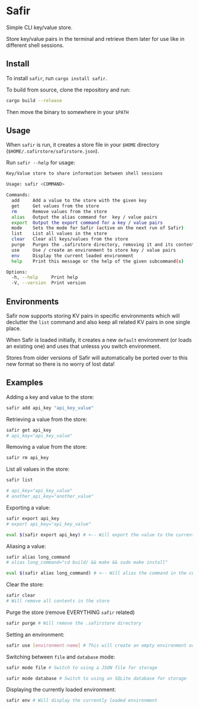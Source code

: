 # Safir

Simple CLI key/value store.

Store key/value pairs in the terminal and retrieve them later for use like in different shell sessions.

## Install

To install `safir`, run `cargo install safir`.

To build from source, clone the repository and run:

```bash
cargo build --release
```

Then move the binary to somewhere in your `$PATH`

## Usage

When `safir` is run, it creates a store file in your `$HOME` directory (`$HOME/.safirstore/safirstore.json`).

Run `safir --help` for usage:

```bash
Key/Value store to share information between shell sessions

Usage: safir <COMMAND>

Commands:
  add     Add a value to the store with the given key
  get     Get values from the store
  rm      Remove values from the store
  alias   Output the alias command for  key / value pairs
  export  Output the export command for a key / value pairs
  mode    Sets the mode for Safir (active on the next run of Safir)
  list    List all values in the store
  clear   Clear all keys/values from the store
  purge   Purges the .safirstore directory, removing it and its contents
  use     Use / create an environment to store key / value pairs
  env     Display the current loaded environment
  help    Print this message or the help of the given subcommand(s)

Options:
  -h, --help     Print help
  -V, --version  Print version
```

## Environments

Safir now supports storing KV pairs in specific environments which will declutter the `list` command and also keep all related KV pairs in one single place.

When Safir is loaded initially, it creates a new `default` environment (or loads an existing one) and uses that unlesss you switch environment.

Stores from older versions of Safir will automatically be ported over to this new format so there is no worry of lost data!

## Examples

Adding a key and value to the store:

```bash
safir add api_key "api_key_value"
```

Retrieving a value from the store:

```bash
safir get api_key
# api_key="api_key_value"
```

Removing a value from the store:

```bash
safir rm api_key
```

List all values in the store:

```bash
safir list

# api_key="api_key_value"
# another_api_key="another_value"
```

Exporting a value:

```bash
safir export api_key
# export api_key="api_key_value"

eval $(safir export api_key) # <-- Will export the value to the current shell
```

Aliasing a value:

```bash
safir alias long_command
# alias long_command="cd build/ && make && sudo make install"

eval $(safir alias long_command) # <-- Will alias the command in the current shell
```

Clear the store:

```bash
safir clear
# Will remove all contents in the store
```

Purge the store (remove EVERYTHING `safir` related)

```bash
safir purge # Will remove the .safirstore directory
```

Setting an environment:

```bash
safir use [environment-name] # This will create an empty environment or load an existing one
```

Switching between `file` and `database` mode:

```bash
safir mode file # Switch to using a JSON file for storage

safir mode database # Switch to using an SQLite database for storage
```

Displaying the currently loaded environment:

```bash
safir env # Will display the currently loaded environment
```
